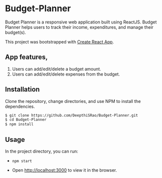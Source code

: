 # Budget-Planner
Budget Planner is a responsive web application built using ReactJS. Budget Planner helps users to track their income, expenditures, and manage their budget(s).

This project was bootstrapped with [Create React App](https://github.com/facebook/create-react-app).

## App features,

1. Users can add/edit/delete a budget amount.
2. Users can add/edit/delete expenses from the budget.

## Installation

Clone the repository, change directories, and use NPM to install the dependencies.

```bash
$ git clone https://github.com/DeepthiSRao/Budget-Planner.git
$ cd Budget-Planner
$ npm install
```

## Usage

In the project directory, you can run:

- `npm start`

- Open [http://localhost:3000](http://localhost:3000) to view it in the browser.
